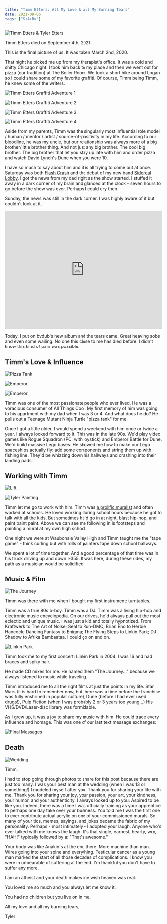 ```yaml
---
title: "Timm Etters: All My Love & All My Burning Tears"
date: 2021-09-06
tags: ["S♯A♯B∞"]
---
```


![Timm Etters & Tyler Etters](/rm_ation/images/timm-etters-and-tyler-etters.jpg)

Timm Etters died on September 4th, 2021.

This is the final picture of us. It was taken March 2nd, 2020.

<!--x-->

That night he picked me up from my therapist's office. It was a cold and shitty Chicago night. I took him back to my place and then we went out for pizza (our tradition) at The Boiler Room. We took a short hike around Logan so I could share some of my favorite graffiti. Of course, Timm being Timm, he knew some of the writers.

![Timm Etters Graffiti Adventure 1](/rm_ation/images/timm-etters-graffiti-adventure-1.jpg)

![Timm Etters Graffiti Adventure 2](/rm_ation/images/timm-etters-graffiti-adventure-2.jpg)

![Timm Etters Graffiti Adventure 3](/rm_ation/images/timm-etters-graffiti-adventure-3.jpg)

![Timm Etters Graffiti Adventure 4](/rm_ation/images/timm-etters-graffiti-adventure-4.jpg)

Aside from my parents, Timm was the singularly most influential role model / human / mentor / artist / source-of-positivity in my life. According to our bloodline, he was my uncle, but our relationship was always more of a big brother/little brother thing. And not just any big brother. The cool big brother. The big brother that let you stay up late with him and order pizza and watch David Lynch's Dune when you were 10.

I have so much to say about him and it is all trying to come out at once. Saturday was both [Flash Crash](https://flashcrash.net) and the debut of my new band [Sidereal Lobby](https://sidereallobby.com). I got the news from my dad right as the show started. I stuffed it away in a dark corner of my brain and glanced at the clock - seven hours to go before the show was over. Perhaps I could cry then.

Sunday, the news was still in the dark corner. I was highly aware of it but couldn't look at it.

<iframe src="https://open.spotify.com/embed/album/0KuioRfvsgH5LVhyvby29p?theme=0" width="100%" height="380" frameBorder="0" allowtransparency="true" allow="encrypted-media"></iframe>

Today, I put on bvdub's new album and the tears came. Great heaving sobs and even some wailing. No one this close to me has died before. I didn't know this kind of pain was possible.

## Timm's Love & Influence

![Pizza Tank](/rm_ation/images/timm-etters-pizza-tank.jpg)

![Emperor](/rm_ation/images/timm-etters-emperor.jpg)

![Emperor](/rm_ation/images/timm-etters-rogue-squadron.jpg)

Timm was one of the most passionate people who ever lived. He was a voracious consumer of All Things Cool. My first memory of him was going to his apartment with my dad when I was 3 or 4. And what does he do? He pulls out a Teenage Mutant Ninja Turtle "pizza tank" for me.

Once I got a little older, I would spend a weekend with him once or twice a year. I always looked forward to it. This was in the late 90s. We'd play video games like Rogue Squadron (PC, with joystick) and Emperor Battle for Dune. We'd build massive Lego bases. He showed me how to make our Lego spaceships actually fly: add some components and string them up with fishing line. They'd be whizzing down his hallways and crashing into their landing pads.

## Working with Timm

![Lift](/rm_ation/images/timm-etters-lift.jpg)

![Tyler Painting](/rm_ation/images/timm-etters-tyler-painting-at-whs.jpg)

Timm let me go to work with him. Timm was [a prolific muralist](https://timmetters.com/murals) and often worked at schools. He loved working during school hours because he got to talk with all the kids. But sometimes he'd go in at night, blast hip-hop, and paint paint paint. Above we can see me following in is footsteps and painting a mural at my own high school.

One night we were at Waubonsie Valley High and Timm taught me the "tape game" - think curling but with rolls of painters tape down school hallways.

We spent a lot of time together. And a good percentage of that time was in his truck driving up and down I-355. It was here, during these rides, my path as a musician would be solidified.

## Music & Film

![The Journey](/rm_ation/images/timm-etters-the-journey.jpg)

Timm was there with me when I bought my first instrument: turntables.

Timm was a true 80s b-boy. Timm was a DJ. Timm was a living hip-hop and electronic music encyclopedia. On our drives, he'd always pull out the most eclectic and unique music. I was just a kid and totally hypnotized. From Kraftwerk to The Art of Noise; Seal to Run-DMC; Brian Eno to Herbie Hancock; Dancing Fantasy to Enigma; The Flying Steps to Linkin Park; DJ Shadow to Afrika Bambaataa. I could go on and on.

![Linkin Park](/rm_ation/images/timm-etters-before-linkin-park.jpg)

Timm took me to my first concert: Linkin Park in 2004. I was 16 and had braces and spiky hair.

He made CD mixes for me. He named them "The Journey..." because we always listened to music while traveling.

Timm introduced me to all the right films at just the points in my life. Star Wars (it is hard to remember now, but there was a time before the franchise was fully enshrined in popular culture), Dune (before I had ever used drugs!), Pulp Fiction (when I was probably 2 or 3 years too young...) His VHS/DVD/Laser-disc library was formidable.

As I grew up, it was a joy to share my music with him. He could trace every influence and homage. This was one of our last text message exchanges:

![Final Messages](/rm_ation/images/timm-etters-imessage.jpg)

## Death

![Wedding](/rm_ation/images/timm-etters-at-my-wedding.jpg)

Timm,

I had to stop going through photos to share for this post because there are just too many. I was your best man at the wedding (when I was 13 or something!) I modeled myself after you. Thank you for sharing your life with me. Thank you for sharing your joy, your passion, your art, your kindness, your humor, and your authenticity. I always looked up to you. Aspired to be like you. Indeed, there was a time I was officially training as your apprentice to perhaps one day take over your business. You told me I was the first one to ever contribute actual acrylic on one of your commissioned murals. So many of your tics, memes, sayings, and jokes became the fabric of my personality. Perhaps - most intimately - I adopted your laugh. Anyone who's ever talked with me knows the laugh. It's that single, earnest, hearty, wry, "HAH!" typically followed by a: "That's awesome."

Your body was like Anakin's at the end there. More machine than man. Wires going into your spine and everything. Testicular cancer as a young man marked the start of all those decades of complications. I know you were in unbearable of suffering at the end. I'm thankful you don't have to suffer any more.

I am an atheist and your death makes me wish heaven was real.

You loved me so much and you always let me know it.

You had no children but you live on in me.

All my love and all my burning tears,

Tyler
